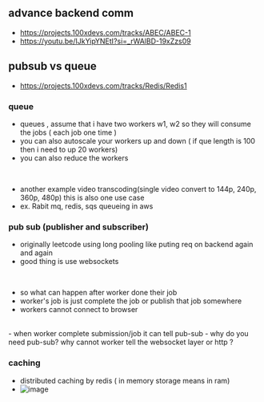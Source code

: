 ## advance backend comm
- https://projects.100xdevs.com/tracks/ABEC/ABEC-1
- https://youtu.be/IJkYipYNEtI?si=_rWAlBD-19xZzs09

## pubsub vs queue
- https://projects.100xdevs.com/tracks/Redis/Redis1

### queue
- queues , assume that i have two workers w1, w2 so they will consume the jobs ( each job one time )
- you can also autoscale your workers up and down ( if que length is 100 then i need to up 20 workers)
- you can also reduce the workers
<br/>

- another example video transcoding(single video convert to 144p, 240p, 360p, 480p) this is also one use case
- ex. Rabit mq, redis, sqs queueing in aws

### pub sub (publisher and subscriber)
- originally leetcode using long pooling like puting req on backend again and again
- good thing is use websockets
<br/>

- so what can happen after worker done their job
- worker's job is just complete the job or publish that job somewhere
- workers cannot connect to browser

<br/>
- when worker complete submission/job it can tell pub-sub 
- why do you need pub-sub? why cannot worker tell the websocket layer or http ?


### caching
- distributed caching by redis ( in memory storage means in ram)
- ![image](https://github.com/user-attachments/assets/153de5cb-9bcb-4a2a-9485-44eddbc60afa)

